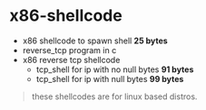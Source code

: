 # x86-shellcode
* x86 shellcode to spawn shell **25 bytes**
* reverse_tcp program in c
* x86 reverse tcp shellcode   
  * tcp_shell for ip with no null bytes **91 bytes** 
  * tcp_shell for ip with null bytes    **99 bytes**
> these shellcodes are for linux based distros.
